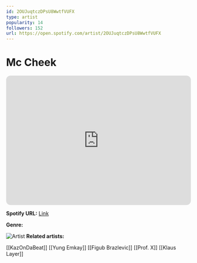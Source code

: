 ```yaml
---
id: 2OUJuqtczDPsU8WwtfVUFX
type: artist
popularity: 14
followers: 152
url: https://open.spotify.com/artist/2OUJuqtczDPsU8WwtfVUFX
---
```

# Mc Cheek

<iframe style="border-radius:12px" src="https://open.spotify.com/embed/artist/2OUJuqtczDPsU8WwtfVUFX" width="100%" height="352" frameBorder="0" allowfullscreen="" allow="autoplay; clipboard-write; encrypted-media; fullscreen; picture-in-picture" loading="lazy"></iframe>

**Spotify URL:** [Link](https://open.spotify.com/artist/2OUJuqtczDPsU8WwtfVUFX)

**Genre:** 

![Artist](https://i.scdn.co/image/ab67616d0000b273f206a733638e0b991e245123)
**Related artists:**

[[KazOnDaBeat]]
[[Yung Emkay]]
[[Figub Brazlevic]]
[[Prof. X]]
[[Klaus Layer]]

